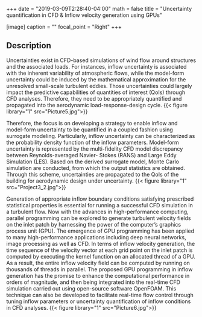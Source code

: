 +++
date = "2019-03-09T2:28:40-04:00"
math = false
title = "Uncertainty quantification in CFD & Inflow velocity generation using GPUs"

[image]
  caption = ""
  focal_point = "Right"
+++

## Description
Uncertainties exist in CFD-based simulations of wind flow around structures and the associated loads. For instances, inflow uncertainty is associated with the inherent variability of atmospheric flows, while the model-form uncertainty could be induced by the mathematical approximation for the unresolved small-scale turbulent eddies. Those uncertainties could largely impact the predictive capabilities of quantities of interest (QoIs) through CFD analyses. Therefore, they need to be appropriately quantified and propagated into the aerodynamic load-response-design cycle.
{{< figure library="1" src="Picture5.jpg">}}

Therefore, the focus is on developing a strategy to enable inflow and model-form uncertainty to be quantified in a coupled fashion using surrogate modeling. Particularly, inflow uncertainty can be characterized as the probability density function of the inflow parameters. Model-form uncertainty is represented by the multi-fidelity CFD model discrepancy between Reynolds-averaged Navier- Stokes (RANS) and Large Eddy Simulation (LES). Based on the derived surrogate model, Monte Carlo simulation are conducted, from which the output statistics are obtained. Through this scheme, uncertainties are propagated to the QoIs of the building for aerodynamic design under uncertainty.
{{< figure library="1" src="Project3_2.jpg">}}

Generation of appropriate inflow boundary conditions satisfying prescribed statistical properties is essential for running a successful CFD simulation in a turbulent flow. Now with the advances in high-performance computing, parallel programming can be explored to generate turbulent velocity fields on the inlet patch by harnessing the power of the computer’s graphics process unit (GPU). The emergence of GPU programming has been applied to many high-performance applications including deep neural networks, image processing as well as CFD. In terms of inflow velocity generation, the time sequence of the velocity vector at each grid point on the inlet patch is computed by executing the kernel function on an allocated thread of a GPU. As a result, the entire inflow velocity field can be computed by running on thousands of threads in parallel. The proposed GPU programming in inflow generation has the promise to enhance the computational performance in orders of magnitude, and then being integrated into the real-time CFD simulation carried out using open-source software OpenFOAM. This technique can also be developed to facilitate real-time flow control through tuning inflow parameters or uncertainty quantification of inflow conditions in CFD analyses. 
{{< figure library="1" src="Picture6.jpg">}}
